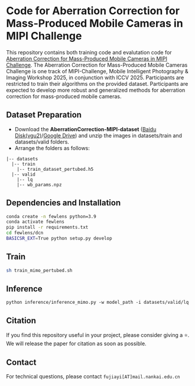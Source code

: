 # Code for Aberration Correction for Mass-Produced Mobile Cameras in MIPI Challenge
This repository contains both training code and evalutation code for [Aberration Correction for Mass-Produced Mobile Cameras in MIPI Challenge](https://www.codabench.org/competitions/8417/). The Aberration Correction for Mass-Produced Mobile Cameras Challenge is one track of MIPI-Challenge, Mobile Intelligent Photography & Imaging Workshop 2025, in conjunction with ICCV 2025. Participants are restricted to train their algorithms on the provided dataset. Participants are expected to develop more robust and generalized methods for aberration correction for mass-produced mobile cameras.


## Dataset Preparation
- Download the **AberrationCorrection-MIPI-dataset** ([Baidu Disk(vgu2)](https://pan.baidu.com/s/1I8VwHBA51Z726WVf43lISA?pwd=vgu2)/[Google Drive](https://drive.google.com/drive/folders/1vxyp5uDU7OId6_5laGYi-JHJsB3E1jmz?usp=sharing)) and unzip the images in datasets/train and datasets/valid folders.
- Arrange the folders as follows: 
  
```
|-- datasets
  |-- train
    |-- train_dataset_pertubed.h5
  |-- valid
    |-- lq
    |-- wb_params.npz
```
## Dependencies and Installation
```bash
conda create -n fewlens python=3.9
conda activate fewlens
pip install -r requirements.txt
cd fewlens/dcn
BASICSR_EXT=True python setup.py develop
```

## Train

```bash
sh train_mimo_pertubed.sh
```
## Inference
```
python inference/inference_mimo.py -w model_path -i datasets/valid/lq
```

## Citation

If you find this repository useful in your project, please consider giving a :star:. We will release the paper for citation as soon as possible.

## Contact

For technical questions, please contact `fujiayi[AT]mail.nankai.edu.cn`
